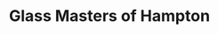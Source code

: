 ---
title: "Glass Masters of Hampton"
url: /hampton/glass-masters-of-hampton/
shop: Autowerkstatt
---